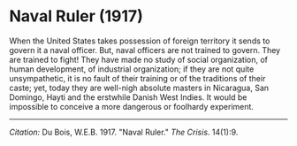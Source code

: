 <!--
title:   Naval Ruler
author:  Du Bois, W.E.B.
journal: The Crisis
year:    1917
volume:  14
issue:   1
pages:   9
-->

# Naval Ruler (1917)

When the United States takes possession of foreign territory it sends to govern it a naval officer. But, naval officers are not trained to govern. They are trained to fight! They have made no study of social organization, of human development, of industrial organization; if they are not quite unsympathetic, it is no fault of their training or of the traditions of their caste; yet, today they are well-nigh absolute masters in Nicaragua, San Domingo, Hayti and the erstwhile Danish West Indies. It would be impossible to conceive a more dangerous or foolhardy experiment.

______________
*Citation:* Du Bois, W.E.B. 1917. "Naval Ruler." *The Crisis*. 14(1):9.